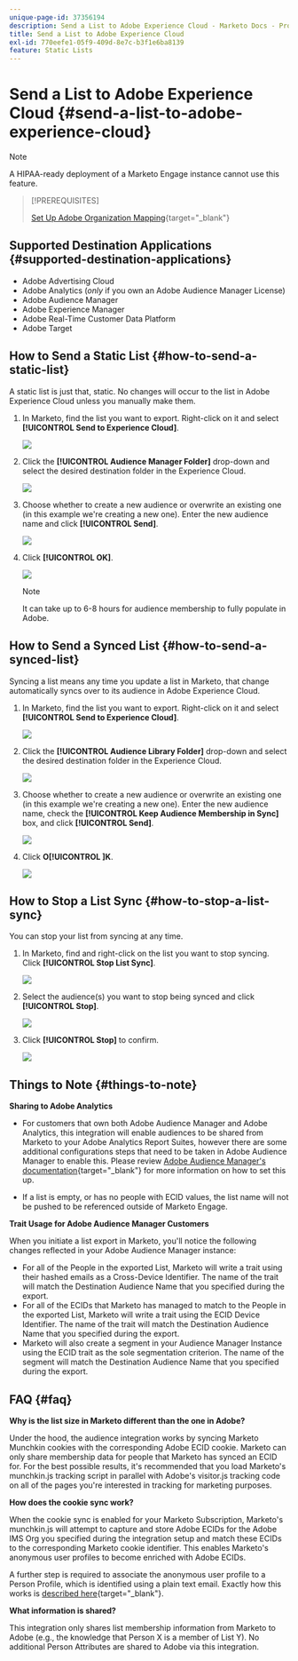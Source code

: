 ```yaml
---
unique-page-id: 37356194
description: Send a List to Adobe Experience Cloud - Marketo Docs - Product Documentation
title: Send a List to Adobe Experience Cloud
exl-id: 770eefe1-05f9-409d-8e7c-b3f1e6ba8139
feature: Static Lists
---
```

# Send a List to Adobe Experience Cloud {#send-a-list-to-adobe-experience-cloud}

>[!NOTE]
>
>A HIPAA-ready deployment of a Marketo Engage instance cannot use this feature.

>[!PREREQUISITES]
>
>[Set Up Adobe Organization Mapping](/help/marketo/product-docs/adobe-experience-cloud-integrations/set-up-adobe-organization-mapping.md){target="_blank"}

## Supported Destination Applications {#supported-destination-applications}

* Adobe Advertising Cloud
* Adobe Analytics (_only_ if you own an Adobe Audience Manager License)
* Adobe Audience Manager
* Adobe Experience Manager
* Adobe Real-Time Customer Data Platform
* Adobe Target

## How to Send a Static List {#how-to-send-a-static-list}

A static list is just that, static. No changes will occur to the list in Adobe Experience Cloud unless you manually make them.

1. In Marketo, find the list you want to export. Right-click on it and select **[!UICONTROL Send to Experience Cloud]**.

   ![](assets/send-a-list-to-adobe-experience-cloud-1.png)

1. Click the **[!UICONTROL Audience Manager Folder]** drop-down and select the desired destination folder in the Experience Cloud.

   ![](assets/send-a-list-to-adobe-experience-cloud-2.png)

1. Choose whether to create a new audience or overwrite an existing one (in this example we're creating a new one). Enter the new audience name and click **[!UICONTROL Send]**.

   ![](assets/send-a-list-to-adobe-experience-cloud-3.png)

1. Click **[!UICONTROL OK]**.

   ![](assets/send-a-list-to-adobe-experience-cloud-4.png)

   >[!NOTE]
   >
   >It can take up to 6-8 hours for audience membership to fully populate in Adobe.

## How to Send a Synced List {#how-to-send-a-synced-list}

Syncing a list means any time you update a list in Marketo, that change automatically syncs over to its audience in Adobe Experience Cloud.

1. In Marketo, find the list you want to export. Right-click on it and select **[!UICONTROL Send to Experience Cloud]**.

   ![](assets/send-a-list-to-adobe-experience-cloud-5.png)

1. Click the **[!UICONTROL Audience Library Folder]** drop-down and select the desired destination folder in the Experience Cloud.

   ![](assets/send-a-list-to-adobe-experience-cloud-6.png)

1. Choose whether to create a new audience or overwrite an existing one (in this example we're creating a new one). Enter the new audience name, check the **[!UICONTROL Keep Audience Membership in Sync]** box, and click **[!UICONTROL Send]**.

   ![](assets/send-a-list-to-adobe-experience-cloud-7.png)

1. Click **O[!UICONTROL ]K**.

   ![](assets/send-a-list-to-adobe-experience-cloud-8.png)

## How to Stop a List Sync {#how-to-stop-a-list-sync}

You can stop your list from syncing at any time.

1. In Marketo, find and right-click on the list you want to stop syncing. Click **[!UICONTROL Stop List Sync]**.

   ![](assets/send-a-list-to-adobe-experience-cloud-9.png)

1. Select the audience(s) you want to stop being synced and click **[!UICONTROL Stop]**.

   ![](assets/send-a-list-to-adobe-experience-cloud-10.png)

1. Click **[!UICONTROL Stop]** to confirm.

   ![](assets/send-a-list-to-adobe-experience-cloud-11.png)

## Things to Note {#things-to-note}

**Sharing to Adobe Analytics**

* For customers that own both Adobe Audience Manager and Adobe Analytics, this integration will enable audiences to be shared from Marketo to your Adobe Analytics Report Suites, however there are some additional configurations steps that need to be taken in Adobe Audience Manager to enable this. Please review [Adobe Audience Manager's documentation](https://experienceleague.adobe.com/docs/analytics/integration/audience-analytics/mc-audiences-aam.html){target="_blank"} for more information on how to set this up.

* If a list is empty, or has no people with ECID values, the list name will not be pushed to be referenced outside of Marketo Engage.

**Trait Usage for Adobe Audience Manager Customers**

When you initiate a list export in Marketo, you'll notice the following changes reflected in your Adobe Audience Manager instance:

* For all of the People in the exported List, Marketo will write a trait using their hashed emails as a Cross-Device Identifier. The name of the trait will match the Destination Audience Name that you specified during the export.
* For all of the ECIDs that Marketo has managed to match to the People in the exported List, Marketo will write a trait using the ECID Device Identifier. The name of the trait will match the Destination Audience Name that you specified during the export.
* Marketo will also create a segment in your Audience Manager Instance using the ECID trait as the sole segmentation criterion. The name of the segment will match the Destination Audience Name that you specified during the export.

## FAQ {#faq}

**Why is the list size in Marketo different than the one in Adobe?**

Under the hood, the audience integration works by syncing Marketo Munchkin cookies with the corresponding Adobe ECID cookie. Marketo can only share membership data for people that Marketo has synced an ECID for. For the best possible results, it's recommended that you load Marketo's munchkin.js tracking script in parallel with Adobe's visitor.js tracking code on all of the pages you're interested in tracking for marketing purposes.

**How does the cookie sync work?**

When the cookie sync is enabled for your Marketo Subscription, Marketo's munchkin.js will attempt to capture and store Adobe ECIDs for the Adobe IMS Org you specified during the integration setup and match these ECIDs to the corresponding Marketo cookie identifier. This enables Marketo's anonymous user profiles to become enriched with Adobe ECIDs.

A further step is required to associate the anonymous user profile to a Person Profile, which is identified using a plain text email. Exactly how this works is [described here](/help/marketo/product-docs/reporting/basic-reporting/report-activity/tracking-anonymous-activity-and-people.md){target="_blank"}.

**What information is shared?**

This integration only shares list membership information from Marketo to Adobe (e.g., the knowledge that Person X is a member of List Y). No additional Person Attributes are shared to Adobe via this integration.
